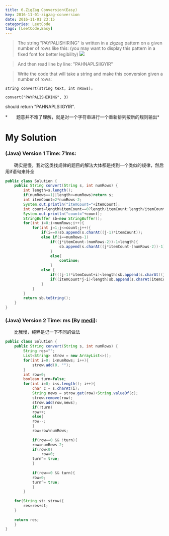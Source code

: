 ```yaml
---
title: 6.ZigZag Conversion(Easy)
key: 2016-11-01-zigzag-conversion
date: 2016-11-01 23:15
categories: LeetCode
tags: [LeetCode,Easy]
---
```




>The string "PAYPALISHIRING" is written in a zigzag pattern on a given number of rows like this: (you may want to display this pattern in a fixed font for better legibility)
![](http://olwt21mf4.bkt.clouddn.com/17-2-25/69818604-file_1487994663514_628b.png)

>And then read line by line: "PAHNAPLSIIGYIR"

>Write the code that will take a string and make this conversion given a number of rows:
```
string convert(string text, int nRows);
```
```
convert("PAYPALISHIRING", 3)
```
should return "PAHNAPLSIIGYIR".

*　　题意并不难了理解，就是对一个字符串进行一个重新排列按新的规则输出*

# My Solution
### (Java) Version 1  Time: 71ms:
　　确实是慢，我对这类找规律的题目的解法大体都是找到一个类似的规律，然后用if语句来补全
```java
public class Solution {
    public String convert(String s, int numRows) {
        int length=s.length();
        if(numRows==1||length<=numRows)return s;
        int itemCount=2*numRows-2;
        System.out.println("itemCount="+itemCount);
        int count=length%itemCount==0?length/itemCount:length/itemCount+1;
        System.out.println("count="+count);
        StringBuffer sb=new StringBuffer();
        for(int i=0;i<numRows;i++){
            for(int j=1;j<=count;j++){
                if(i==0)sb.append(s.charAt((j-1)*itemCount));
                else if(i==numRows-1)
                    if((j*itemCount-(numRows-2))-1<length){
                        sb.append(s.charAt((j*itemCount-(numRows-2))-1));
                    }
                    else{
                        continue;
                    }
                else {
                    if(((j-1)*itemCount+i)<length)sb.append(s.charAt((j-1)*itemCount+i));
                    if((itemCount*j-i)<length)sb.append(s.charAt(itemCount*j-i));
                }
            }
        }
        return sb.toString();
    }
}
```
### (Java) Version 2  Time: ms (By [medi](https://discuss.leetcode.com/user/medi)):
　　比我慢，纯粹是记一下不同的做法
```java
public class Solution {
    public String convert(String s, int numRows) {
        String res="";
        List<String> strow = new ArrayList<>();
        for(int i=0; i<numRows; i++){
            strow.add(0, "");
        } 
        int row=0;
        boolean turn=false;
        for(int i=0; i<s.length(); i++){
            char c = s.charAt(i);
            String news = strow.get(row)+String.valueOf(c);
            strow.remove(row);
            strow.add(row,news);
            if(!turn)
            row++;
            else{
            row--;
            }   
            row=row%numRows;
        
            if(row==0 && !turn){
            row=numRows-2;
            if(row<0)
                row=0;
            turn^= true;
            }
        
            if(row==0 && turn){
            row=0;
            turn^= true;
            }
        }
    
    for(String st: strow){
        res=res+st;
    }
    
    return res;
    }
}
```
